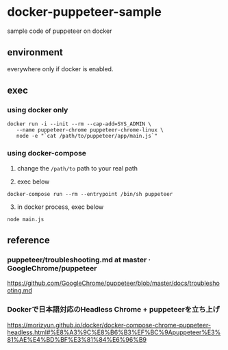 # docker-puppeteer-sample
sample code of puppeteer on docker

## environment
everywhere only if docker is enabled.

## exec
### using docker only
```
docker run -i --init --rm --cap-add=SYS_ADMIN \
   --name puppeteer-chrome puppeteer-chrome-linux \
   node -e "`cat /path/to/puppeteer/app/main.js`"
```

### using docker-compose
1. change the `/path/to` path to your real path

2. exec below
```
docker-compose run --rm --entrypoint /bin/sh puppeteer
```

3. in docker process, exec below
```
node main.js
```

## reference
### puppeteer/troubleshooting.md at master · GoogleChrome/puppeteer
https://github.com/GoogleChrome/puppeteer/blob/master/docs/troubleshooting.md

### Dockerで日本語対応のHeadless Chrome + puppeteerを立ち上げ
https://morizyun.github.io/docker/docker-compose-chrome-puppeteer-headless.html#%E8%A3%9C%E8%B6%B3%EF%BC%9Apuppeteer%E3%81%AE%E4%BD%BF%E3%81%84%E6%96%B9
